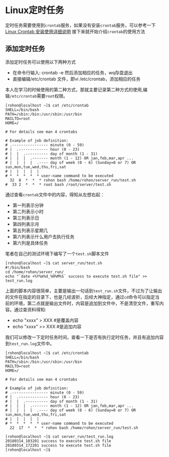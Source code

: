 # Linux定时任务

定时任务需要使用到`crontab`服务，如果没有安装`crontab`服务，可以参考一下[Linux Crontab 安装使用详细说明](https://www.cnblogs.com/binblogs/p/5206789.html)
接下来就开始介绍`crontab`的使用方法

## 添加定时任务

添加定时任务可以使用以下两种方式

*   在命令行输入: crontab -e 然后添加相应的任务，wq存盘退出
*   直接编辑/etc/crontab 文件，即vi /etc/crontab，添加相应的任务

本人在学习的时候使用的第二种方式，那就主要记录第二种方式的使用,编辑`/etc/crontab`需要`root`权限。

```
[rohon@localhost ~]$ cat /etc/crontab 
SHELL=/bin/bash
PATH=/sbin:/bin:/usr/sbin:/usr/bin
MAILTO=root
HOME=/

# For details see man 4 crontabs

# Example of job definition:
# .---------------- minute (0 - 59)
# |  .------------- hour (0 - 23)
# |  |  .---------- day of month (1 - 31)
# |  |  |  .------- month (1 - 12) OR jan,feb,mar,apr ...
# |  |  |  |  .---- day of week (0 - 6) (Sunday=0 or 7) OR sun,mon,tue,wed,thu,fri,sat
# |  |  |  |  |
# *  *  *  *  * user-name command to be executed
  32  8  *  *  * rohon bash /home/rohon/server_run/test.sh
#  33 2  *  *  * root bash /root/server/test.sh
```

通过查看`crontab`文件中的内容，得知从左想右起：

*   第一列表示分钟
*   第二列表示小时
*   第三列表示日
*   第四列表示月
*   第五列表示星期几
*   第六列表示什么用户去执行任务
*   第六列是具体任务

笔者在自己的测试环境下编写了一个`test.sh`脚本文件
```
[rohon@localhost ~]$ cat server_run/test.sh 
#!/bin/bash
cd /home/rohon/server_run/
echo "`date +%Y%m%d_%H%M%S` success to execute test.sh file" >> test_run.log
```

上面的脚本内容很简单，主要是输出一句话到`test_run.sh`文件，不过为了让输出的文件在指定的目录下，也是几经波折，后经大神指定，通过`cd`命令可以指定当前的环境，第二点就是输出文件时，内容是追加到文件中，不是清空文件，重写内容。通过查资料得知:
*   echo "xxxx" > XXX #是覆盖内容
*   echo "xxxx" >> XXX #是追加内容

我们可以修改一下定时任务时间，查看一下是否有执行定时任务，并且有追加内容到`test_run.log`文件中。

```
[rohon@localhost ~]$ cat /etc/crontab 
SHELL=/bin/bash
PATH=/sbin:/bin:/usr/sbin:/usr/bin
MAILTO=root
HOME=/

# For details see man 4 crontabs

# Example of job definition:
# .---------------- minute (0 - 59)
# |  .------------- hour (0 - 23)
# |  |  .---------- day of month (1 - 31)
# |  |  |  .------- month (1 - 12) OR jan,feb,mar,apr ...
# |  |  |  |  .---- day of week (0 - 6) (Sunday=0 or 7) OR sun,mon,tue,wed,thu,fri,sat
# |  |  |  |  |
# *  *  *  *  * user-name command to be executed
  22  17  *  *  * rohon bash /home/rohon/server_run/test.sh

[rohon@localhost ~]$ cat server_run/test_run.log 
20180314_103201 success to execute test.sh file
20180314_172201 success to execute test.sh file
[rohon@localhost ~]$ 
```
